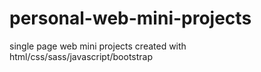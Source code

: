 # personal-web-mini-projects
single page web mini projects created with html/css/sass/javascript/bootstrap
